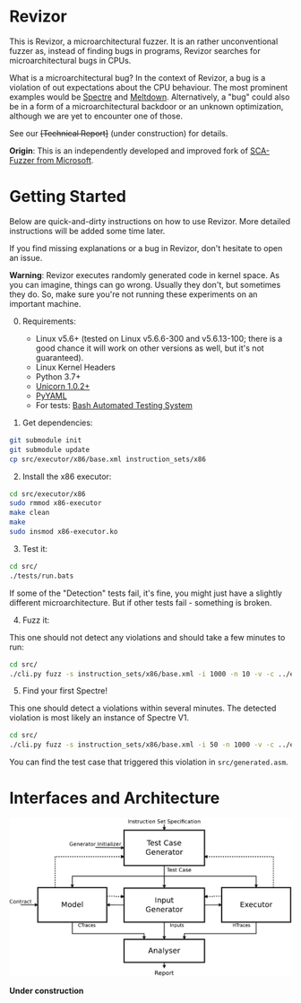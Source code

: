 # Revizor

This is Revizor, a microarchitectural fuzzer.
It is an rather unconventional fuzzer as, instead of finding bugs in programs, Revizor searches for microarchitectural bugs in CPUs.

What is a microarchitectural bug?
In the context of Revizor, a bug is a violation of out expectations about the CPU behaviour.
The most prominent examples would be [Spectre](https://spectreattack.com/) and [Meltdown](https://meltdownattack.com/).
Alternatively, a "bug" could also be in a form of a microarchitectural backdoor or an unknown optimization, although we are yet to encounter one of those.

See our ~~[Technical Report]~~ (under construction) for details.


**Origin**: This is an independently developed and improved fork of [SCA-Fuzzer from Microsoft](https://github.com/microsoft/sca-fuzzer).

# Getting Started

Below are quick-and-dirty instructions on how to use Revizor.
More detailed instructions will be added some time later.

If you find missing explanations or a bug in Revizor, don't hesitate to open an issue.


**Warning**: Revizor executes randomly generated code in kernel space.
As you can imagine, things can go wrong.
Usually they don't, but sometimes they do.
So, make sure you're not running these experiments on an important machine.

0. Requirements:
   * Linux v5.6+ (tested on Linux v5.6.6-300 and v5.6.13-100; there is a good chance it will work on other versions as well, but it's not guaranteed).
   * Linux Kernel Headers
   * Python 3.7+
   * [Unicorn 1.0.2+](https://www.unicorn-engine.org/docs/)
   * [PyYAML](https://pyyaml.org/wiki/PyYAMLDocumentation)
   * For tests: [Bash Automated Testing System](https://bats-core.readthedocs.io/en/latest/index.html)
    
1. Get dependencies:

```bash
git submodule init
git submodule update
cp src/executor/x86/base.xml instruction_sets/x86
```

2. Install the x86 executor:

```bash
cd src/executor/x86 
sudo rmmod x86-executor
make clean
make
sudo insmod x86-executor.ko
```

3. Test it:

```bash
cd src/
./tests/run.bats
```

If some of the "Detection" tests fail, it's fine, you might just have a slightly different microarchitecture. But if other tests fail - something is broken.

4. Fuzz it:

This one should not detect any violations and should take a few minutes to run:

```bash
cd src/
./cli.py fuzz -s instruction_sets/x86/base.xml -i 1000 -n 10 -v -c ../evaluation/1_fuzzing_main/bm-bpas.yaml
```

5. Find your first Spectre!

This one should detect a violations within several minutes.
The detected violation is most likely an instance of Spectre V1.

```bash
cd src/
./cli.py fuzz -s instruction_sets/x86/base.xml -i 50 -n 1000 -v -c ../evaluation/fast-spectre-v1.yaml
```

You can find the test case that triggered this violation in `src/generated.asm`.



# Interfaces and Architecture

![architecture](Arch.png)

**Under construction**

[comment]: <> (## Instruction Set Spec)

[comment]: <> (This XML file: https://www.uops.info/xml.html originating from Intel XED &#40;https://intelxed.github.io/&#41;)

[comment]: <> (Received from: `--instruction-set` &#40;or `-s`&#41; CLI argument.)

[comment]: <> (Passed down to: `Generator.__init__`)


[comment]: <> (## Generator Initializer)

[comment]: <> (None so far.)

[comment]: <> (In future, may include test case templates, grammar, etc.)

[comment]: <> (## Test Case)

[comment]: <> (An assembly file. Currently, in Intel syntax.)

[comment]: <> (Received from: `self.generator.create_test_case&#40;&#41;` + `self.generator.materialize&#40;filename&#41;`)

[comment]: <> (Passed down to: `model.load_test_case` and `executor.load_test_case`)


[comment]: <> (## Inputs)

[comment]: <> (Currently, each input is a single 32-bit integer, used later as a PRNG seed inside the test case to initialize memory and registers.)

[comment]: <> (Inputs are generated in batches; that is, Input Generator returns `List[int]`.)

[comment]: <> (Received from: `input_gen.generate&#40;...&#41;`)

[comment]: <> (Passed down to: `model.trace_test_case&#40;inputs&#41;` and `executor.trace_test_case&#40;inputs&#41;`.)
